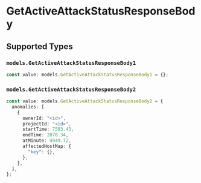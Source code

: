 # GetActiveAttackStatusResponseBody


## Supported Types

### `models.GetActiveAttackStatusResponseBody1`

```typescript
const value: models.GetActiveAttackStatusResponseBody1 = {};
```

### `models.GetActiveAttackStatusResponseBody2`

```typescript
const value: models.GetActiveAttackStatusResponseBody2 = {
  anomalies: [
    {
      ownerId: "<id>",
      projectId: "<id>",
      startTime: 7503.43,
      endTime: 2878.34,
      atMinute: 4949.72,
      affectedHostMap: {
        "key": {},
      },
    },
  ],
};
```

